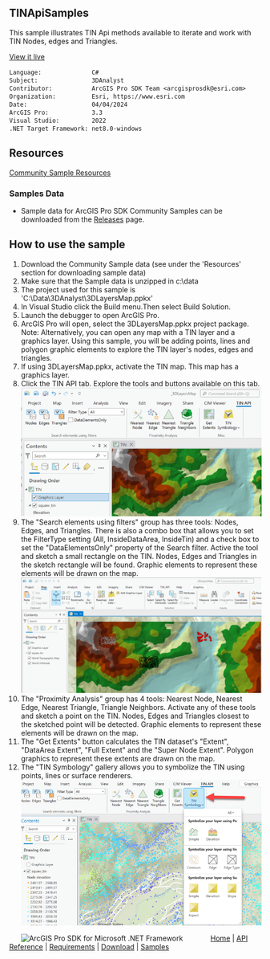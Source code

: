 ## TINApiSamples

<!-- TODO: Write a brief abstract explaining this sample -->
This sample illustrates TIN Api methods available to iterate and work with TIN Nodes, edges and Triangles.  
  


<a href="https://pro.arcgis.com/en/pro-app/sdk/" target="_blank">View it live</a>

<!-- TODO: Fill this section below with metadata about this sample-->
```
Language:              C#
Subject:               3DAnalyst
Contributor:           ArcGIS Pro SDK Team <arcgisprosdk@esri.com>
Organization:          Esri, https://www.esri.com
Date:                  04/04/2024
ArcGIS Pro:            3.3
Visual Studio:         2022
.NET Target Framework: net8.0-windows
```

## Resources

[Community Sample Resources](https://github.com/Esri/arcgis-pro-sdk-community-samples#resources)

### Samples Data

* Sample data for ArcGIS Pro SDK Community Samples can be downloaded from the [Releases](https://github.com/Esri/arcgis-pro-sdk-community-samples/releases) page.  

## How to use the sample
<!-- TODO: Explain how this sample can be used. To use images in this section, create the image file in your sample project's screenshots folder. Use relative url to link to this image using this syntax: ![My sample Image](FacePage/SampleImage.png) -->
1. Download the Community Sample data (see under the 'Resources' section for downloading sample data)
2. Make sure that the Sample data is unzipped in c:\data  
3. The project used for this sample is 'C:\Data\3DAnalyst\3DLayersMap.ppkx'  
4. In Visual Studio click the Build menu.Then select Build Solution.  
5. Launch the debugger to open ArcGIS Pro.  
6. ArcGIS Pro will open, select the 3DLayersMap.ppkx project package. Note: Alternatively, you can open any map with a TIN layer and a graphics layer. Using this sample, you will be adding points, lines and polygon graphic elements to explore the TIN layer's nodes, edges and triangles.  
7. If using 3DLayersMap.ppkx, activate the TIN map. This map has a graphics layer.   
8. Click the TIN API tab. Explore the tools and buttons available on this tab.  
![UI](Screenshots/TINApiTab.png)  
9. The "Search elements using filters" group has three tools: Nodes, Edges, and Triangles. There is also a combo box that allows you to set the FilterType setting (All, InsideDataArea, InsideTin) and a check box to set the "DataElementsOnly" property of the Search filter.  Active the tool and sketch a small rectangle on the TIN. Nodes, Edges and Triangles in the sketch rectangle will be found. Graphic elements to represent these elements will be drawn on the map.  
![UI](Screenshots/SearchTINElements.png)  
10. The "Proximity Analysis" group has 4 tools: Nearest Node, Nearest Edge, Nearest Triangle, Triangle Neighbors. Activate any of these tools and sketch a point on the TIN. Nodes, Edges and Triangles closest to the sketched point will be detected.  Graphic elements to represent these elements will be drawn on the map.  
11. The "Get Extents" button calculates the TIN dataset's "Extent", "DataArea Extent", "Full Extent" and the "Super Node Extent". Polygon graphics to represent these extents are drawn on the map.  
12. The "TIN Symbology" gallery allows you to symbolize the TIN using points, lines or surface renderers.  
![UI](Screenshots/TINRenderers.png)  
  

<!-- End -->

&nbsp;&nbsp;&nbsp;&nbsp;&nbsp;&nbsp;<img src="https://esri.github.io/arcgis-pro-sdk/images/ArcGISPro.png"  alt="ArcGIS Pro SDK for Microsoft .NET Framework" height = "20" width = "20" align="top"  >
&nbsp;&nbsp;&nbsp;&nbsp;&nbsp;&nbsp;&nbsp;&nbsp;&nbsp;&nbsp;&nbsp;&nbsp;
[Home](https://github.com/Esri/arcgis-pro-sdk/wiki) | <a href="https://pro.arcgis.com/en/pro-app/latest/sdk/api-reference" target="_blank">API Reference</a> | [Requirements](https://github.com/Esri/arcgis-pro-sdk/wiki#requirements) | [Download](https://github.com/Esri/arcgis-pro-sdk/wiki#installing-arcgis-pro-sdk-for-net) | <a href="https://github.com/esri/arcgis-pro-sdk-community-samples" target="_blank">Samples</a>
